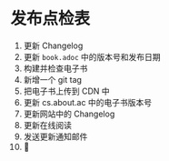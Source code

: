 # 发布点检表

1. 更新 Changelog
2. 更新 `book.adoc` 中的版本号和发布日期
3. 构建并检查电子书
4. 新增一个 git tag
5. 把电子书上传到 CDN 中
6. 更新 cs.about.ac 中的电子书版本号
7. 更新网站中的 Changelog
8. 更新在线阅读
9. 发送更新通知邮件
10. 🍻
